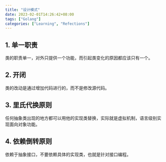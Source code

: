 ```yaml
---
title: "设计模式"
date: 2023-02-01T14:26:42+08:00
tags: ["Golang"]
categories: ["Learning", "Refections"]
---
```


## 1. 单一职责

类的职责单一，对外只提供一个功能，而引起类变化的原因都应该只有一个。



## 2. 开闭

类的改动是通过增加代码进行的，而不是修改源代码。



## 3. 里氏代换原则

任何抽象类出现的地方都可以用他的实现类替换，实际就是虚拟机制，语言级别实现面向对象功能。



## 4. 依赖倒转原则

依赖于抽象接口，不要依赖具体的实现类，也就是针对接口编程。